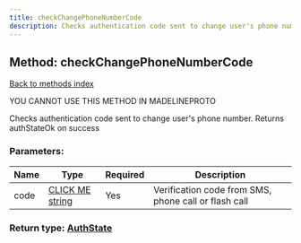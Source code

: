 ```yaml
---
title: checkChangePhoneNumberCode
description: Checks authentication code sent to change user's phone number. Returns authStateOk on success
---
```

## Method: checkChangePhoneNumberCode  
[Back to methods index](index.md)


YOU CANNOT USE THIS METHOD IN MADELINEPROTO


Checks authentication code sent to change user's phone number. Returns authStateOk on success

### Parameters:

| Name     |    Type       | Required | Description |
|----------|---------------|----------|-------------|
|code|[CLICK ME string](../types/string.md) | Yes|Verification code from SMS, phone call or flash call|


### Return type: [AuthState](../types/AuthState.md)

